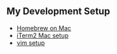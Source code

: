 ## My Development Setup

- [Homebrew on Mac]()
- [iTerm2 Mac setup](https://github.com/rong118/dev_setup/blob/master/iterm2_setup/iterm2_setup.md)
- [vim setup]()